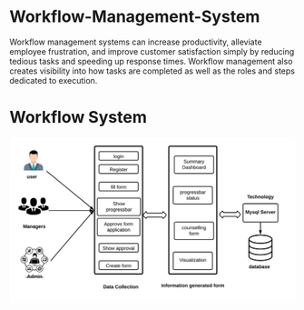 # Workflow-Management-System
Workflow management systems can increase productivity, alleviate employee frustration, and improve customer satisfaction simply by reducing tedious tasks and speeding up response times. Workflow management also creates visibility into how tasks are completed as well as the roles and steps dedicated to execution.

# Workflow System
![alt text](https://github.com/Rahul-Gavit/Workflow-Management-System/blob/master/Documents/Workflow.jpg)
